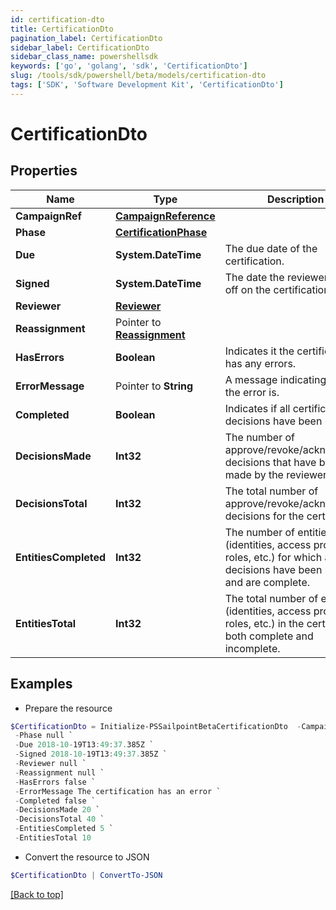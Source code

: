 ```yaml
---
id: certification-dto
title: CertificationDto
pagination_label: CertificationDto
sidebar_label: CertificationDto
sidebar_class_name: powershellsdk
keywords: ['go', 'golang', 'sdk', 'CertificationDto'] 
slug: /tools/sdk/powershell/beta/models/certification-dto
tags: ['SDK', 'Software Development Kit', 'CertificationDto']
---
```



# CertificationDto

## Properties

Name | Type | Description | Notes
------------ | ------------- | ------------- | -------------
**CampaignRef** |  [**CampaignReference**](campaign-reference) |  | 
**Phase** |  [**CertificationPhase**](certification-phase) |  | 
**Due** |  **System.DateTime** | The due date of the certification. | 
**Signed** |  **System.DateTime** | The date the reviewer signed off on the certification. | 
**Reviewer** |  [**Reviewer**](reviewer) |  | 
**Reassignment** |  Pointer to [**Reassignment**](reassignment) |  | [optional] 
**HasErrors** |  **Boolean** | Indicates it the certification has any errors. | 
**ErrorMessage** |  Pointer to **String** | A message indicating what the error is. | [optional] 
**Completed** |  **Boolean** | Indicates if all certification decisions have been made. | 
**DecisionsMade** |  **Int32** | The number of approve/revoke/acknowledge decisions that have been made by the reviewer. | 
**DecisionsTotal** |  **Int32** | The total number of approve/revoke/acknowledge decisions for the certification. | 
**EntitiesCompleted** |  **Int32** | The number of entities (identities, access profiles, roles, etc.) for which all decisions have been made and are complete. | 
**EntitiesTotal** |  **Int32** | The total number of entities (identities, access profiles, roles, etc.) in the certification, both complete and incomplete. | 

## Examples

- Prepare the resource
```powershell
$CertificationDto = Initialize-PSSailpointBetaCertificationDto  -CampaignRef null `
 -Phase null `
 -Due 2018-10-19T13:49:37.385Z `
 -Signed 2018-10-19T13:49:37.385Z `
 -Reviewer null `
 -Reassignment null `
 -HasErrors false `
 -ErrorMessage The certification has an error `
 -Completed false `
 -DecisionsMade 20 `
 -DecisionsTotal 40 `
 -EntitiesCompleted 5 `
 -EntitiesTotal 10
```

- Convert the resource to JSON
```powershell
$CertificationDto | ConvertTo-JSON
```


[[Back to top]](#) 

